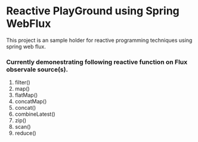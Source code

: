 # Reactive PlayGround using Spring WebFlux

This project is an sample holder for reactive programming techniques using spring web flux.

### Currently demonestrating following reactive function on Flux observale source(s).

1. filter()
2. map()
3. flatMap()
4. concatMap()
5. concat()
6. combineLatest()
7. zip()
8. scan()
9. reduce()





